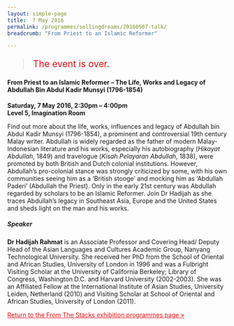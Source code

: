 ```yaml
---
layout: simple-page
title:  7 May 2016
permalink: /programmes/sellingdreams/20160507-talk/
breadcrumb: "From Priest to an Islamic Reformer"

---
```


<blockquote style="color: #E21216; font-size: 150%;">The event is over.</blockquote>

#### From Priest to an Islamic Reformer – The Life, Works and Legacy of Abdullah Bin Abdul Kadir Munsyi (1796-1854)

__Saturday, 7 May 2016, 2:30pm – 4:00pm__<br>
__Level 5, Imagination Room__

Find out more about the life, works, influences and legacy of Abdullah bin Abdul Kadir Munsyi (1796-1854), a prominent and controversial 19th century Malay writer.  Abdullah is widely regarded as the father of modern Malay-Indonesian literature and his works, especially his autobiography (_Hikayat Abdullah_, 1849) and travelogue (_Kisah Pelayaran Abdullah_, 1838), were promoted by both British and Dutch colonial institutions.  However, Abdullah’s pro-colonial stance was strongly criticized by some, with his own communities seeing him as a ‘British stooge’ and mocking him as ‘Abdullah Paderi’ (Abdullah the Priest). Only in the early 21st century was Abdullah regarded by scholars to be an Islamic Reformer. Join Dr Hadijah as she traces Abdullah’s legacy in Southeast Asia, Europe and the United States and sheds light on the man and his works.

##### Speaker
__Dr Hadijah Rahmat__ is an Associate Professor and Covering Head/ Deputy Head of the Asian Languages and Cultures Academic Group, Nanyang Technological University. She received her PhD from the School of Oriental and African Studies, University of London in 1996 and was a Fulbright Visiting Scholar at the University of California Berkeley; Library of Congress, Washington D.C. and Harvard University (2002-2003). She was an Affiliated Fellow at the International Institute of Asian Studies, University Leiden, Netherland (2010) and Visiting Scholar at School of Oriental and African Studies, University of London (2011).

<a href="/exhibitions/past-exhibitions/fromthestacks/programmes/" style="color:#E21216;">Return to the From The Stacks exhibition programmes page &#187;</a>